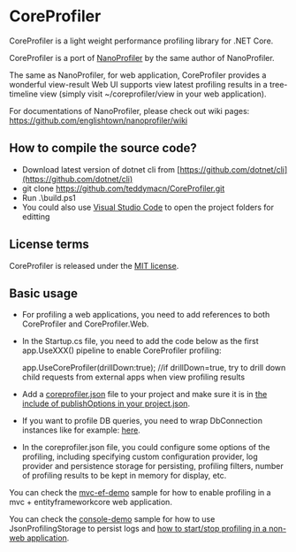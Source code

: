 CoreProfiler
============

CoreProfiler is a light weight performance profiling library for .NET Core.

CoreProfiler is a port of [NanoProfiler](https://github.com/englishtown/nanoprofiler) by the same author of NanoProfiler.

The same as NanoProfiler, for web application, CoreProfiler provides a wonderful view-result Web UI supports view latest profiling results in a tree-timeline view (simply visit ~/coreprofiler/view in your web application). 

For documentations of NanoProfiler, please check out wiki pages: https://github.com/englishtown/nanoprofiler/wiki

How to compile the source code?
-------------------------------

- Download latest version of dotnet cli from [https://github.com/dotnet/cli](https://github.com/dotnet/cli)
- git clone https://github.com/teddymacn/CoreProfiler.git
- Run .\build.ps1
- You could also use [Visual Studio Code](https://code.visualstudio.com/) to open the project folders for editting

License terms
-------------
CoreProfiler is released under the [MIT license](https://mit-license.org/).

Basic usage
-----------

- For profiling a web applications, you need to add references to both CoreProfiler and CoreProfiler.Web.

- In the Startup.cs file, you need to add the code below as the first app.UseXXX() pipeline to enable CoreProfiler profiling:

	app.UseCoreProfiler(drillDown:true); //if drillDown=true, try to drill down child requests from external apps when view profiling results

- Add a [coreprofiler.json](https://github.com/teddymacn/CoreProfiler/blob/master/mvc-ef-demo/coreprofiler.json) file to your project and make sure it is in [the include of publishOptions in your project.json](https://github.com/teddymacn/CoreProfiler/blob/master/mvc-ef-demo/project.json#L28).

- If you want to profile DB queries, you need to wrap DbConnection instances like for example: [here](https://github.com/teddymacn/CoreProfiler/blob/master/mvc-ef-demo/Startup.cs#L24).

- In the coreprofiler.json file, you could configure some options of the profiling, including specifying custom configuration provider, log provider and persistence storage for persisting, profiling filters, number of profiling results to be kept in memory for display, etc.

You can check the [mvc-ef-demo](https://github.com/teddymacn/CoreProfiler/tree/master/mvc-ef-demo) sample for how to enable profiling in a mvc + entityframeworkcore web application.

You can check the [console-demo](https://github.com/teddymacn/CoreProfiler/blob/master/console-demo) sample for how to use JsonProfilingStorage to persist logs and [how to start/stop profiling in a non-web application](https://github.com/teddymacn/CoreProfiler/blob/master/console-demo/Program.cs).

